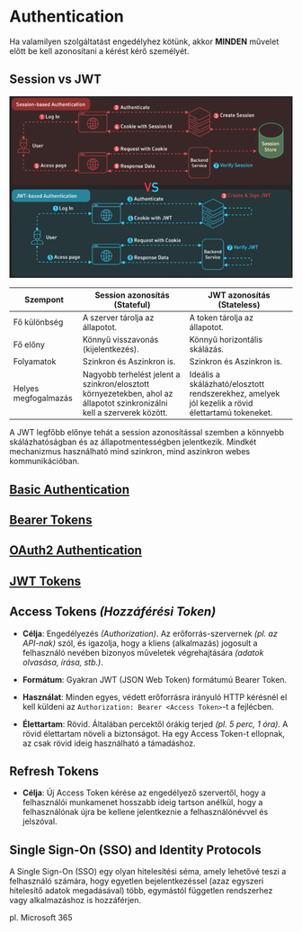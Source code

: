 # Authentication

Ha valamilyen szolgáltatást engedélyhez kötünk, akkor **MINDEN** művelet előtt be kell azonosítani a kérést kérő személyét.

## Session vs JWT

![Session vs JWT ábra](session_vs_JWT.png)

| Szempont             | Session azonosítás (Stateful)                                                                                           | JWT azonosítás (Stateless)                                                                       |
| -------------------- | ----------------------------------------------------------------------------------------------------------------------- | ------------------------------------------------------------------------------------------------ |
| Fő különbség         | A szerver tárolja az állapotot.                                                                                         | A token tárolja az állapotot.                                                                    |
| Fő előny             | Könnyű visszavonás (kijelentkezés).                                                                                     | Könnyű horizontális skálázás.                                                                    |
| Folyamatok           | Szinkron és Aszinkron is.                                                                                               | Szinkron és Aszinkron is.                                                                        |
| Helyes megfogalmazás | Nagyobb terhelést jelent a szinkron/elosztott környezetekben, ahol az állapotot szinkronizálni kell a szerverek között. | Ideális a skálázható/elosztott rendszerekhez, amelyek jól kezelik a rövid élettartamú tokeneket. |

A JWT legfőbb előnye tehát a session azonosítással szemben a könnyebb skálázhatóságban és az állapotmentességben jelentkezik. Mindkét mechanizmus használható mind szinkron, mind aszinkron webes kommunikációban.

## [Basic Authentication](./Basic/)

## [Bearer Tokens](./Bearer_Tokens/)

## [OAuth2 Authentication](./OAuth2/)

## [JWT Tokens](./JWT/)

## Access Tokens *(Hozzáférési Token)*

- **Célja**: Engedélyezés *(Authorization)*. Az erőforrás-szervernek *(pl. az API-nak)* szól, és igazolja, hogy a kliens (alkalmazás) jogosult a felhasználó nevében bizonyos műveletek végrehajtására *(adatok olvasása, írása, stb.)*.

- **Formátum**: Gyakran JWT (JSON Web Token) formátumú Bearer Token.

- **Használat**: Minden egyes, védett erőforrásra irányuló HTTP kérésnél el kell küldeni az `Authorization: Bearer <Access Token>`-t a fejlécben.

- **Élettartam**: Rövid. Általában percektől órákig terjed *(pl. 5 perc, 1 óra)*. A rövid élettartam növeli a biztonságot. Ha egy Access Token-t ellopnak, az csak rövid ideig használható a támadáshoz.

## Refresh Tokens

- **Célja**: Új Access Token kérése az engedélyező szervertől, hogy a felhasználói munkamenet hosszabb ideig tartson anélkül, hogy a felhasználónak újra be kellene jelentkeznie a felhasználónévvel és jelszóval.

## Single Sign-On (SSO) and Identity Protocols

A Single Sign-On (SSO) egy olyan hitelesítési séma, amely lehetővé teszi a felhasználó számára, hogy egyetlen bejelentkezéssel (azaz egyszeri hitelesítő adatok megadásával) több, egymástól független rendszerhez vagy alkalmazáshoz is hozzáférjen.

pl. Microsoft 365
